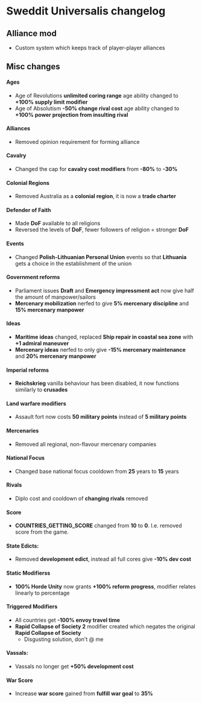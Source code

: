 # Sweddit Universalis changelog

## Alliance mod
- Custom system which keeps track of player-player alliances

## Misc changes

#### Ages
- Age of Revolutions **unlimited coring range** age ability changed to **+100% supply limit modifier**
- Age of Absolutism **-50% change rival cost** age ability changed to **+100% power projection from insulting rival**

#### Alliances
- Removed opinion requirement for forming alliance

#### Cavalry
- Changed the cap for **cavalry cost modifiers** from **-80%** to **-30%**

#### Colonial Regions
- Removed Australia as a **colonial region**, it is now a **trade charter**

#### Defender of Faith
- Made **DoF** available to all religions
- Reversed the levels of **DoF**, fewer followers of religion = stronger **DoF**

#### Events
- Changed **Polish-Lithuanian Personal Union** events so that **Lithuania** gets a choice in the establishment of the union

#### Government reforms
- Parliament issues **Draft** and **Emergency impressment act** now give half the amount of manpower/sailors
- **Mercenary mobilization** nerfed to give **5% mercenary discipline** and **15% mercenary manpower**

#### Ideas
- **Maritime ideas** changed, replaced **Ship repair in coastal sea zone** with **+1 admiral maneuver**
- **Mercenary ideas** nerfed to only give **-15% mercenary maintenance** and **20% mercenary manpower**

#### Imperial reforms
- **Reichskrieg** vanilla behaviour has been disabled, it now functions similarly to **crusades**

#### Land warfare modifiers
- Assault fort now costs **50 military points** instead of **5 military points**

#### Mercenaries
- Removed all regional, non-flavour mercenary companies

#### National Focus
- Changed base national focus cooldown from **25** years to **15** years

#### Rivals
- Diplo cost and cooldown of **changing rivals** removed

#### Score
- **COUNTRIES_GETTING_SCORE** changed from **10** to **0**. I.e. removed score from the game.

#### State Edicts:
- Removed **development edict**, instead all full cores give **-10% dev cost**

#### Static Modifierss
- **100% Horde Unity** now grants **+100% reform progress**, modifier relates linearly to percentage

####  Triggered Modifiers
- All countries get **-100% envoy travel time**
- **Rapid Collapse of Society 2** modifier created which negates the original **Rapid Collapse of Society**
	- Disgusting solution, don't @ me

#### Vassals:
- Vassals no longer get **+50% development cost**

#### War Score
- Increase **war score** gained from **fulfill war goal** to **35%**
